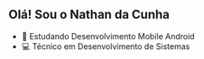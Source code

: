 ## Olá! Sou o Nathan da Cunha
- 📳 Estudando Desenvolvimento Mobile Android
- 💻 Técnico em Desenvolvimento de Sistemas
##

<div>
  <a href=" ">
</div>
<!--
**nathandacunha/nathandacunha** is a ✨ _special_ ✨ repository because its `README.md` (this file) appears on your GitHub profile.

<!-- Here are some ideas to get you started:

- 🔭 I’m currently working on ...
- 🌱 I’m currently learning ...
- 👯 I’m looking to collaborate on ...
- 🤔 I’m looking for help with ...
- 💬 Ask me about ...
- 📫 How to reach me: ...
- 😄 Pronouns: ...
- ⚡ Fun fact: ...
--> 
